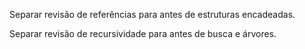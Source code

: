 Separar revisão de referências para antes de estruturas encadeadas.

Separar revisão de recursividade para antes de busca e árvores.
